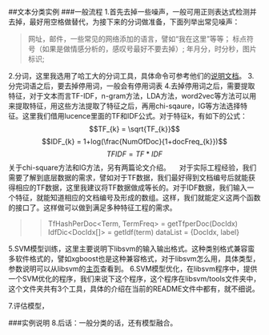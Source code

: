 ##文本分类实例
###一般流程
1.首先去掉一些噪声，一般可用正则表达式检测并去掉，最好用空格做替代，为接下来的分词做准备，下面列举出常见噪声：
>网址，邮件，一些常见的网络添加的语言，譬如“我在这里”等等；
>标点符号（如果是做情感分析的，感叹号最好不要去掉）;
>年月分，时分秒，图片标识;

2.分词，这里我选用了哈工大的分词工具，具体命令可参考他们的[说明文档](http://ltp.readthedocs.io/zh_CN/latest/)。
3.分完词语之后，要去掉停用词，一般会有停用词表
4.去掉停用词之后，需要提取特征，对于文本而言TF-IDF，n-gram方法，LDA方法，word2vec等方法可以用来提取特征，用这些方法提取了特征之后，再用chi-sqaure，IG等方法选择特征。这里我们借用lucence里面的TF和IDF公式。对于特征k，有如下的公式：
$$TF_{k} = \sqrt{TF_{k}}$$
$$IDF_{k} = 1+log(\frac{NumOfDoc}{1+docFreq_{k}})$$
$$TFIDF=TF*IDF$$
关于chi-square方法和IG方法，另有两篇论文介绍。
&emsp;对于实际工程经验，我们需要了解到底层数据的需求，譬如对于TF数据，我们最好得到文档编号后就能获得相应的TF数据，这里我建议将TF数据做成等长的。对于IDF数据，我们输入一个特征，就能知道相应的文档编号及形成的数组。这样，我们就能定义这两个函数的接口了。这样做可以做到满足多种特征工程的需求。
>>TfHashPerDoc<Term, TermFreq> = getTfperDoc(DocIdx)
>>IdfDic<DocIdx[]> = getIdf(term)
>>dataList = {DocIdx, label}

5.SVM模型训练，这里主要说明下libsvm的输入输出格式。这种类别格式兼容蛮多软件格式的，譬如xgboost也是这种兼容格式，对于libsvm怎么用，具体类型，参数说明可以从libsvm的[主页](http://www.csie.ntu.edu.tw/~cjlin/libsvm/)查看到。
6.SVM模型优化，在libsvm程序中，提供一个SVM优化的程序，我们来说下这个程序，这个程序在libsvm/tools文件夹中，这个文件夹共有3个工具，具体的介绍在当前的README文件中都有，就不细说。

7.评估模型，

###实例说明
8.后话：一般分类的话，还有模型融合。
